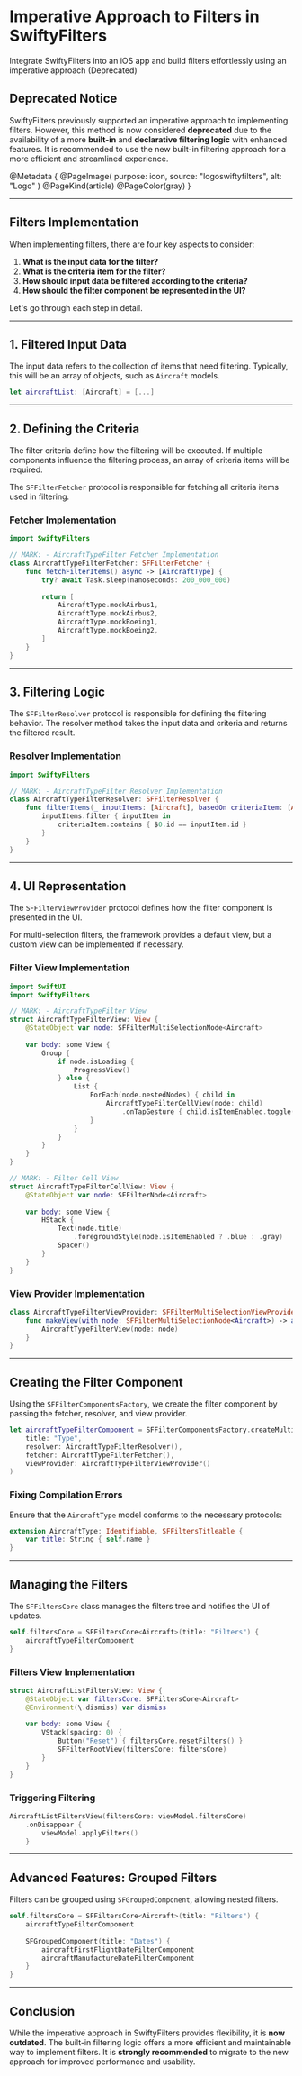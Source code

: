 # Imperative Approach to Filters in SwiftyFilters

Integrate SwiftyFilters into an iOS app and build filters effortlessly using an imperative approach (Deprecated)

## **Deprecated Notice**

SwiftyFilters previously supported an imperative approach to implementing filters. However, this method is now considered **deprecated** due to the availability of a more **built-in** and **declarative filtering logic** with enhanced features. It is recommended to use the new built-in filtering approach for a more efficient and streamlined experience.

@Metadata {
    @PageImage(
               purpose: icon,
               source: "logoswiftyfilters",
               alt: "Logo"
               )
    @PageKind(article)
    @PageColor(gray)
}

---


## **Filters Implementation**

When implementing filters, there are four key aspects to consider:

1. **What is the input data for the filter?**
2. **What is the criteria item for the filter?**
3. **How should input data be filtered according to the criteria?**
4. **How should the filter component be represented in the UI?**

Let's go through each step in detail.

---

## **1. Filtered Input Data**
The input data refers to the collection of items that need filtering. Typically, this will be an array of objects, such as `Aircraft` models.

```swift
let aircraftList: [Aircraft] = [...]
```

---

## **2. Defining the Criteria**
The filter criteria define how the filtering will be executed. If multiple components influence the filtering process, an array of criteria items will be required.

The `SFFilterFetcher` protocol is responsible for fetching all criteria items used in filtering.

### **Fetcher Implementation**

```swift
import SwiftyFilters

// MARK: - AircraftTypeFilter Fetcher Implementation
class AircraftTypeFilterFetcher: SFFilterFetcher {
    func fetchFilterItems() async -> [AircraftType] {
        try? await Task.sleep(nanoseconds: 200_000_000)
        
        return [
            AircraftType.mockAirbus1,
            AircraftType.mockAirbus2,
            AircraftType.mockBoeing1,
            AircraftType.mockBoeing2,
        ]
    }
}
```

---

## **3. Filtering Logic**
The `SFFilterResolver` protocol is responsible for defining the filtering behavior. The resolver method takes the input data and criteria and returns the filtered result.

### **Resolver Implementation**

```swift
import SwiftyFilters

// MARK: - AircraftTypeFilter Resolver Implementation
class AircraftTypeFilterResolver: SFFilterResolver {
    func filterItems(_ inputItems: [Aircraft], basedOn criteriaItem: [AircraftType], isNoneEnabled: Bool) -> [Aircraft] {
        inputItems.filter { inputItem in
            criteriaItem.contains { $0.id == inputItem.id }
        }
    }
}
```

---

## **4. UI Representation**
The `SFFilterViewProvider` protocol defines how the filter component is presented in the UI.

For multi-selection filters, the framework provides a default view, but a custom view can be implemented if necessary.

### **Filter View Implementation**

```swift
import SwiftUI
import SwiftyFilters

// MARK: - AircraftTypeFilter View
struct AircraftTypeFilterView: View {
    @StateObject var node: SFFilterMultiSelectionNode<Aircraft>
    
    var body: some View {
        Group {
            if node.isLoading {
                ProgressView()
            } else {
                List {
                    ForEach(node.nestedNodes) { child in
                        AircraftTypeFilterCellView(node: child)
                            .onTapGesture { child.isItemEnabled.toggle() }
                    }
                }
            }
        }
    }
}

// MARK: - Filter Cell View
struct AircraftTypeFilterCellView: View {
    @StateObject var node: SFFilterNode<Aircraft>
    
    var body: some View {
        HStack {
            Text(node.title)
                .foregroundStyle(node.isItemEnabled ? .blue : .gray)
            Spacer()
        }
    }
}
```

### **View Provider Implementation**

```swift
class AircraftTypeFilterViewProvider: SFFilterMultiSelectionViewProvider {
    func makeView(with node: SFFilterMultiSelectionNode<Aircraft>) -> any View {
        AircraftTypeFilterView(node: node)
    }
}
```

---

## **Creating the Filter Component**

Using the `SFFilterComponentsFactory`, we create the filter component by passing the fetcher, resolver, and view provider.

```swift
let aircraftTypeFilterComponent = SFFilterComponentsFactory.createMultiSelectionComponent(
    title: "Type",
    resolver: AircraftTypeFilterResolver(),
    fetcher: AircraftTypeFilterFetcher(),
    viewProvider: AircraftTypeFilterViewProvider()
)
```

### **Fixing Compilation Errors**

Ensure that the `AircraftType` model conforms to the necessary protocols:

```swift
extension AircraftType: Identifiable, SFFiltersTitleable {
    var title: String { self.name }
}
```

---

## **Managing the Filters**

The `SFFiltersCore` class manages the filters tree and notifies the UI of updates.

```swift
self.filtersCore = SFFiltersCore<Aircraft>(title: "Filters") {
    aircraftTypeFilterComponent
}
```

### **Filters View Implementation**

```swift
struct AircraftListFiltersView: View {
    @StateObject var filtersCore: SFFiltersCore<Aircraft>
    @Environment(\.dismiss) var dismiss
    
    var body: some View {
        VStack(spacing: 0) {
            Button("Reset") { filtersCore.resetFilters() }
            SFFilterRootView(filtersCore: filtersCore)
        }
    }
}
```

### **Triggering Filtering**

```swift
AircraftListFiltersView(filtersCore: viewModel.filtersCore)
    .onDisappear {
        viewModel.applyFilters()
    }
```

---

## **Advanced Features: Grouped Filters**

Filters can be grouped using `SFGroupedComponent`, allowing nested filters.

```swift
self.filtersCore = SFFiltersCore<Aircraft>(title: "Filters") {
    aircraftTypeFilterComponent
    
    SFGroupedComponent(title: "Dates") {
        aircraftFirstFlightDateFilterComponent
        aircraftManufactureDateFilterComponent
    }
}
```

---

## **Conclusion**

While the imperative approach in SwiftyFilters provides flexibility, it is **now outdated**. The built-in filtering logic offers a more efficient and maintainable way to implement filters. It is **strongly recommended** to migrate to the new approach for improved performance and usability.

